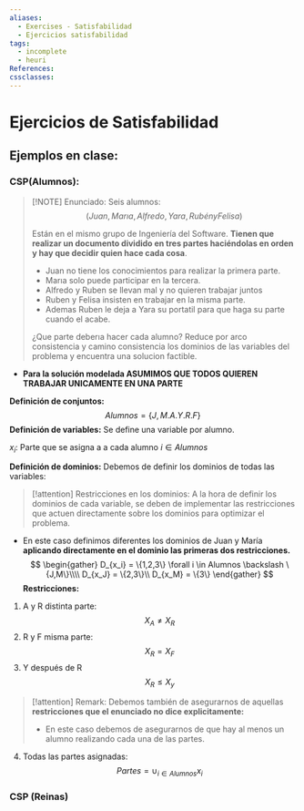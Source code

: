 ```yaml
---
aliases:
  - Exercises - Satisfabilidad
  - Ejercicios satisfabilidad
tags:
  - incomplete
  - heuri
References: 
cssclasses:
---
```

# Ejercicios de Satisfabilidad
## Ejemplos en clase:
### CSP(Alumnos):

> [!NOTE] Enunciado:
> Seis alumnos:
> $$ (Juan, Marıa, Alfredo, Yara, Rubén y Felisa)$$ 
> 
> Están en el mismo grupo de Ingeniería del Software. **Tienen que realizar un documento dividido en tres partes haciéndolas en orden y hay que decidir quien hace cada cosa**. 
> 
> + Juan no tiene los conocimientos para realizar la primera parte.
> + Marıa solo puede participar en la tercera. 
> + Alfredo y Ruben se llevan mal y no quieren trabajar juntos
> + Ruben y Felisa insisten en trabajar en la misma parte. 
> + Ademas Ruben le deja a Yara su portatil para que haga su parte cuando el acabe. 
> 
> ¿Que parte deberıa hacer cada alumno? Reduce por arco consistencia y camino consistencia los dominios de las variables del problema y encuentra una solucion factible.
>

+ **Para la solución modelada ASUMIMOS QUE TODOS QUIEREN TRABAJAR UNICAMENTE EN UNA PARTE**

**Definición de conjuntos:**
$$ Alumnos = \{J,M.A.Y.R.F\}$$
**Definición de variables:** Se define una variable por alumno.

$x_i:$ Parte que se asigna a a cada alumno $i \in Alumnos$ 

**Definición de dominios:** Debemos de definir los dominios de todas las variables:

> [!attention] Restricciones en los dominios:
> A la hora de definir los dominios de cada variable, se deben de implementar las restricciones que actuen directamente sobre los dominios para optimizar el problema. 

+ En este caso definimos diferentes los dominios de Juan y María **aplicando directamente en el dominio las primeras dos restricciones.**
$$
\begin{gather}
D_{x_i} = \{1,2,3\} \forall i \in Alumnos \backslash \{J,M\}\\\\
D_{x_J} = \{2,3\}\\
D_{x_M} = \{3\}
\end{gather}
$$
**Restricciones:**
1. A y R distinta parte: 
   $$ X_A \neq X_R$$
2. R y F misma parte:
   $$
   X_R = X_F
   $$
3. Y después de R
   $$
   X_R \leq X_y
   $$

> [!attention] Remark: 
> Debemos también de asegurarnos de aquellas **restricciones que el enunciado no dice explicitamente:** 
> + En este caso debemos de asegurarnos de que hay al menos un alumno realizando cada una de las partes.

4. Todas las partes asignadas:
   $$ Partes = \cup_{i \in Alumnos} x_i$$

### CSP (Reinas)
